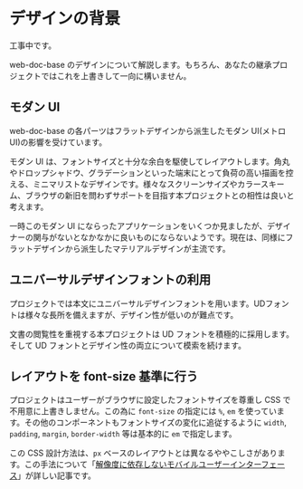 # デザインの背景

工事中です。

web-doc-base のデザインについて解説します。もちろん、あなたの継承プロジェクトではこれを上書きして一向に構いません。

## モダン UI

web-doc-base の各パーツはフラットデザインから派生したモダン UI(メトロ UI)の影響を受けています。

モダン UI は、フォントサイズと十分な余白を駆使してレイアウトします。角丸やドロップシャドウ、グラデーションといった端末にとって負荷の高い描画を控える、ミニマリストなデザインです。様々なスクリーンサイズやカラースキーム、ブラウザの新旧を問わずサポートを目指す本プロジェクトとの相性は良いと考えます。

一時このモダン UI にならったアプリケーションをいくつか見ましたが、デザイナーの関与がないとなかなかに良いものにならないようです。現在は、同様にフラットデザインから派生したマテリアルデザインが主流です。

## ユニバーサルデザインフォントの利用

プロジェクトでは本文にユニバーサルデザインフォントを用います。UDフォントは様々な長所を備えますが、デザイン性が低いのが難点です。

文書の閲覧性を重視する本プロジェクトは UD フォントを積極的に採用します。そして UD フォントとデザイン性の両立について模索を続けます。

## レイアウトを font-size 基準に行う

プロジェクトはユーザーがブラウザに設定したフォントサイズを尊重し CSS で不用意に上書きしません。この為に `font-size` の指定には `%`, `em` を使っています。その他のコンポーネントもフォントサイズの変化に追従するように `width`, `padding`, `margin`, `border-width` 等は基本的に `em` で指定します。

この CSS 設計方法は、`px` ベースのレイアウトとは異なるややこしさがあります。この手法について「[解像度に依存しないモバイルユーザーインターフェース](http://web.archive.org/web/20120716033656/http://www.extjs.co.jp/blog/2010/08/24/resolution-independent-mobile-ui)」が詳しい記事です。

